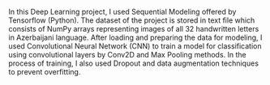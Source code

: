 In this Deep Learning project, I used Sequential Modeling offered by Tensorflow (Python). The dataset of the project is stored in text file which consists of NumPy arrays representing images of all 32 handwritten letters in Azerbaijani language. After loading and preparing the data for modeling, I used Convolutional Neural Network (CNN) to train a model for classification using convolutional layers by Conv2D and Max Pooling methods. In the process of training, I also used Dropout and data augmentation techniques to prevent overfitting.
